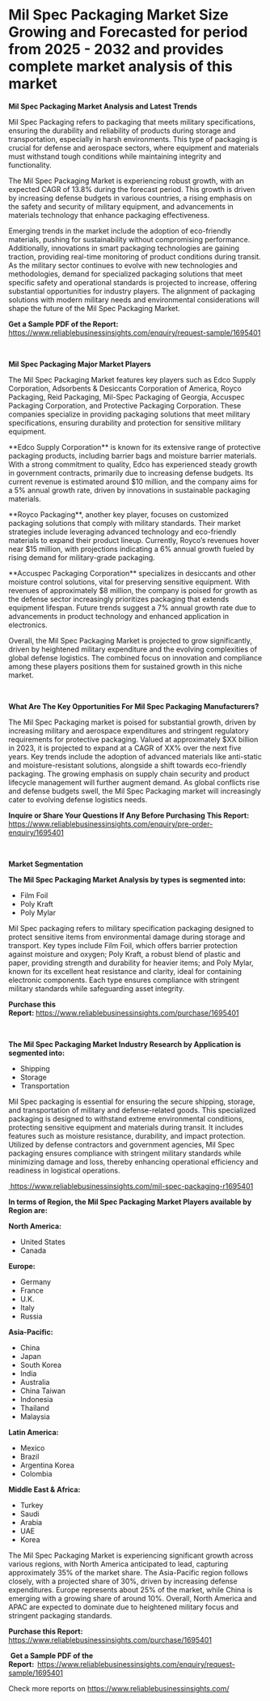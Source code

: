 <p><h1>Mil Spec Packaging Market Size Growing and Forecasted for period from 2025 - 2032 and provides complete market analysis of this market</h1></p><p><strong>Mil Spec Packaging Market Analysis and Latest Trends</strong></p>
<p><p>Mil Spec Packaging refers to packaging that meets military specifications, ensuring the durability and reliability of products during storage and transportation, especially in harsh environments. This type of packaging is crucial for defense and aerospace sectors, where equipment and materials must withstand tough conditions while maintaining integrity and functionality.</p><p>The Mil Spec Packaging Market is experiencing robust growth, with an expected CAGR of 13.8% during the forecast period. This growth is driven by increasing defense budgets in various countries, a rising emphasis on the safety and security of military equipment, and advancements in materials technology that enhance packaging effectiveness. </p><p>Emerging trends in the market include the adoption of eco-friendly materials, pushing for sustainability without compromising performance. Additionally, innovations in smart packaging technologies are gaining traction, providing real-time monitoring of product conditions during transit. As the military sector continues to evolve with new technologies and methodologies, demand for specialized packaging solutions that meet specific safety and operational standards is projected to increase, offering substantial opportunities for industry players. The alignment of packaging solutions with modern military needs and environmental considerations will shape the future of the Mil Spec Packaging Market.</p></p>
<p><strong>Get a Sample PDF of the Report:&nbsp;</strong> <a href="https://www.reliablebusinessinsights.com/enquiry/request-sample/1695401?utm_campaign=3385&utm_medium=2&utm_source=Github&utm_content=ia&utm_term=27032025&utm_id=mil-spec-packaging">https://www.reliablebusinessinsights.com/enquiry/request-sample/1695401</a></p>
<p>&nbsp;</p>
<p><strong>Mil Spec Packaging Major Market Players</strong></p>
<p><p>The Mil Spec Packaging Market features key players such as Edco Supply Corporation, Adsorbents & Desiccants Corporation of America, Royco Packaging, Reid Packaging, Mil-Spec Packaging of Georgia, Accuspec Packaging Corporation, and Protective Packaging Corporation. These companies specialize in providing packaging solutions that meet military specifications, ensuring durability and protection for sensitive military equipment.</p><p>**Edco Supply Corporation** is known for its extensive range of protective packaging products, including barrier bags and moisture barrier materials. With a strong commitment to quality, Edco has experienced steady growth in government contracts, primarily due to increasing defense budgets. Its current revenue is estimated around $10 million, and the company aims for a 5% annual growth rate, driven by innovations in sustainable packaging materials.</p><p>**Royco Packaging**, another key player, focuses on customized packaging solutions that comply with military standards. Their market strategies include leveraging advanced technology and eco-friendly materials to expand their product lineup. Currently, Royco’s revenues hover near $15 million, with projections indicating a 6% annual growth fueled by rising demand for military-grade packaging.</p><p>**Accuspec Packaging Corporation** specializes in desiccants and other moisture control solutions, vital for preserving sensitive equipment. With revenues of approximately $8 million, the company is poised for growth as the defense sector increasingly prioritizes packaging that extends equipment lifespan. Future trends suggest a 7% annual growth rate due to advancements in product technology and enhanced application in electronics.</p><p>Overall, the Mil Spec Packaging Market is projected to grow significantly, driven by heightened military expenditure and the evolving complexities of global defense logistics. The combined focus on innovation and compliance among these players positions them for sustained growth in this niche market.</p></p>
<p>&nbsp;</p>
<p><strong>What Are The Key Opportunities For Mil Spec Packaging Manufacturers?</strong></p>
<p><p>The Mil Spec Packaging market is poised for substantial growth, driven by increasing military and aerospace expenditures and stringent regulatory requirements for protective packaging. Valued at approximately $XX billion in 2023, it is projected to expand at a CAGR of XX% over the next five years. Key trends include the adoption of advanced materials like anti-static and moisture-resistant solutions, alongside a shift towards eco-friendly packaging. The growing emphasis on supply chain security and product lifecycle management will further augment demand. As global conflicts rise and defense budgets swell, the Mil Spec Packaging market will increasingly cater to evolving defense logistics needs.</p></p>
<p><strong>Inquire or Share Your Questions If Any Before Purchasing This Report:</strong> <a href="https://www.reliablebusinessinsights.com/enquiry/pre-order-enquiry/1695401?utm_campaign=3385&utm_medium=2&utm_source=Github&utm_content=ia&utm_term=27032025&utm_id=mil-spec-packaging">https://www.reliablebusinessinsights.com/enquiry/pre-order-enquiry/1695401</a></p>
<p>&nbsp;</p>
<p><strong>Market Segmentation</strong></p>
<p><strong>The Mil Spec Packaging Market Analysis by types is segmented into:</strong></p>
<p><ul><li>Film Foil</li><li>Poly Kraft</li><li>Poly Mylar</li></ul></p>
<p><p>Mil Spec packaging refers to military specification packaging designed to protect sensitive items from environmental damage during storage and transport. Key types include Film Foil, which offers barrier protection against moisture and oxygen; Poly Kraft, a robust blend of plastic and paper, providing strength and durability for heavier items; and Poly Mylar, known for its excellent heat resistance and clarity, ideal for containing electronic components. Each type ensures compliance with stringent military standards while safeguarding asset integrity.</p></p>
<p><strong>Purchase this Report:&nbsp;</strong><a href="https://www.reliablebusinessinsights.com/purchase/1695401?utm_campaign=3385&utm_medium=2&utm_source=Github&utm_content=ia&utm_term=27032025&utm_id=mil-spec-packaging">https://www.reliablebusinessinsights.com/purchase/1695401</a></p>
<p>&nbsp;</p>
<p><strong>The Mil Spec Packaging Market Industry Research by Application is segmented into:</strong></p>
<p><ul><li>Shipping</li><li>Storage</li><li>Transportation</li></ul></p>
<p><p>Mil Spec packaging is essential for ensuring the secure shipping, storage, and transportation of military and defense-related goods. This specialized packaging is designed to withstand extreme environmental conditions, protecting sensitive equipment and materials during transit. It includes features such as moisture resistance, durability, and impact protection. Utilized by defense contractors and government agencies, Mil Spec packaging ensures compliance with stringent military standards while minimizing damage and loss, thereby enhancing operational efficiency and readiness in logistical operations.</p></p>
<p><a href="https://www.reliablebusinessinsights.com/mil-spec-packaging-r1695401?utm_campaign=3385&utm_medium=2&utm_source=Github&utm_content=ia&utm_term=27032025&utm_id=mil-spec-packaging">&nbsp;https://www.reliablebusinessinsights.com/mil-spec-packaging-r1695401</a></p>
<p><strong>In terms of Region, the Mil Spec Packaging Market Players available by Region are:</strong></p>
<p>
    <p> <strong> North America: </strong>
        <ul>
            <li>United States</li>
            <li>Canada</li>
        </ul>
        </p> 
    <p> <strong> Europe: </strong>
        <ul>
            <li>Germany</li>
            <li>France</li>
            <li>U.K.</li>
            <li>Italy</li>
            <li>Russia</li>
        </ul>
        </p> 
    <p> <strong> Asia-Pacific: </strong>
        <ul>
            <li>China</li>
            <li>Japan</li>
            <li>South Korea</li>
            <li>India</li>
            <li>Australia</li>
            <li>China Taiwan</li>
            <li>Indonesia</li>
            <li>Thailand</li>
            <li>Malaysia</li>
        </ul>
        </p> 
    <p> <strong> Latin America: </strong>
        <ul>
            <li>Mexico</li>
            <li>Brazil</li>
            <li>Argentina Korea</li>
            <li>Colombia</li>
        </ul>
        </p> 
    <p> <strong> Middle East & Africa: </strong>
        <ul>
            <li>Turkey</li>
            <li>Saudi</li>
            <li>Arabia</li>
            <li>UAE</li>
            <li>Korea</li>
        </ul>
    </p>
    </p>
<p><p>The Mil Spec Packaging Market is experiencing significant growth across various regions, with North America anticipated to lead, capturing approximately 35% of the market share. The Asia-Pacific region follows closely, with a projected share of 30%, driven by increasing defense expenditures. Europe represents about 25% of the market, while China is emerging with a growing share of around 10%. Overall, North America and APAC are expected to dominate due to heightened military focus and stringent packaging standards.</p></p>
<p><strong>Purchase this Report: </strong><a href="https://www.reliablebusinessinsights.com/purchase/1695401?utm_campaign=3385&utm_medium=2&utm_source=Github&utm_content=ia&utm_term=27032025&utm_id=mil-spec-packaging">https://www.reliablebusinessinsights.com/purchase/1695401</a></p>
<p>&nbsp;<strong>Get a Sample PDF of the Report:&nbsp;&nbsp;</strong><a href="https://www.reliablebusinessinsights.com/enquiry/request-sample/1695401?utm_campaign=3385&utm_medium=2&utm_source=Github&utm_content=ia&utm_term=27032025&utm_id=mil-spec-packaging">https://www.reliablebusinessinsights.com/enquiry/request-sample/1695401</a></p>
<p><strong></strong></p>
<p>Check more reports on <a href="https://www.reliablebusinessinsights.com/?utm_campaign=3385&utm_medium=2&utm_source=Github&utm_content=ia&utm_term=27032025&utm_id=mil-spec-packaging">https://www.reliablebusinessinsights.com/</a></p>